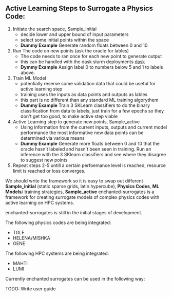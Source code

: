 
## Active Learning Steps to Surrogate a Physics Code:
1. Initiate the search space, Sample_initial
    - decide lower and upper bound of input parameters
    - select some initial points within the space
    - **Dummy Example** Generate random floats between 0 and 10
2. Run The code on new points (ask the oracle for lables)
   - The code needs to ran once for each new point to generate output
   - this can be handled with the dask slurm deployments [dask](https://jobqueue.dask.org/en/latest/examples.html#slurm-deployments)
   - **Dymmy Example** Assign label 0 to numbers below 5 and 1 to labels above.
3. Train ML Model
    - potentially reserve some validation data that could be useful for active learning step
    - training uses the inputs as data points and outputs as lables
    - this part is no different than any standard ML training algorythem
    - **Dummy Example** Train 3 SKLearn classifiers to do the binary classification from data to labels, just train for a few epochs so they don't get too good, to make active step viable
5. Active Learning step to generate new points, Sample_active
   - Using information from the current inputs, outputs and current model performance the most informative new data points can be determined via various means
   - **Dummy Example** Generate more floats between 0 and 10 that the oracle hasn't labeled and hasn't been seen in training. Run an inference with the 3 SKlearn classifiers and see where they disagree to suggest new points
6. Repeat steps 2-5 untill a certain perfoemance level is reached, resource limit is reached or loss converges.

We should write the framework so it is easy to swap out different **Sample_initial** (static sparse grids, latin hypercube), **Physics Codes**, **ML Models**/ training strategies, **Sample_active** 
enchanted-surrogates is a framework for creating surrogate models of complex physics codes with active learning on HPC systems.

enchanted-surrogates is still in the initial stages of development. 

The following physics codes are being integrated:

- TGLF
- HELENA/MISHKA
- GENE

The following HPC systems are being integrated:

- MAHTI
- LUMI

Currently enchanted surrogates can be used in the following way: 

TODO: Write user guide